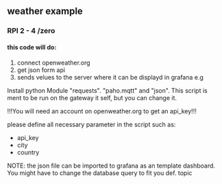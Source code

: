 ## weather example
### RPI 2 - 4 /zero
#### this code will do:
1. connect openweather.org
2. get json form api
3. sends velues to the server where it can be displayd in grafana e.g

Install python Module "requests". "paho.mqtt" and "json".
This script is ment to be run on the gateway it self, but you can change it.

!!!You will need an account on openweather.org to get an api_key!!!

please define all necessary parameter in the script such as:
- api_key
- city
- country


NOTE: the json file can be imported to grafana as an template dashboard.
You might have to change the database query to fit you def. topic

